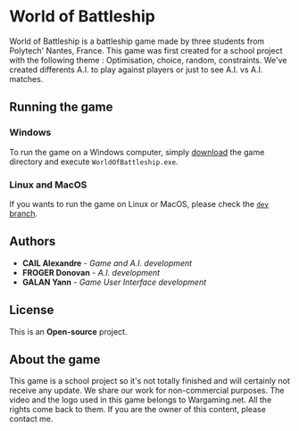 # World of Battleship

World of Battleship is a battleship game made by three students from Polytech' Nantes, France. This game was first created for a school project with the following theme : Optimisation, choice, random, constraints. We've created differents A.I. to play against players or just to see A.I. vs A.I. matches.

## Running the game

### Windows
To run the game on a Windows computer, simply [download](https://github.com/Je5ter/World-of-Battleship/releases/tag/v1.0) the game directory and execute `WorldOfBattleship.exe`.

### Linux and MacOS
If you wants to run the game on Linux or MacOS, please check the [`dev` branch](https://github.com/Je5ter/World-of-Battleship/tree/dev).

## Authors 

* **CAIL Alexandre** - _Game and A.I. development_
* **FROGER Donovan** - _A.I. development_
* **GALAN Yann** - _Game User Interface development_

## License

This is an **Open-source** project.

## About the game
This game is a school project so it's not totally finished and will certainly not receive any update.
We share our work for non-commercial purposes.
The video and the logo used in this game belongs to Wargaming.net. All the rights come back to them. If you are the owner of this content, please contact me. 
